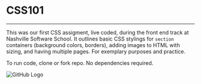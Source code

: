 # CSS101
___

This was our first CSS assigment, live coded, during the front end track at Nashville Software School. It outlines basic CSS stylings for `section` containers (background colors, borders), adding images to HTML with sizing, and having multiple pages. For exemplary purposes and practice. 

To run code, clone or fork repo. No dependencies required. 

![GitHub Logo](https://user-images.githubusercontent.com/30006986/31524339-8ea3f41c-af7e-11e7-9641-a56dfc4fcf12.png)